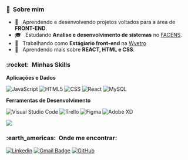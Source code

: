 <h3> 🚀 &nbsp;Sobre mim </h3>



- 🤔 &nbsp; Aprendendo e desenvolvendo projetos voltados para a área de **FRONT-END**.
- 🎓 &nbsp; Estudando **Analise e desenvolvimento de sistemas** no <a href="link da sua faculdade">FACENS</a>.
- 💼 &nbsp; Trabalhando como **Estágiario front-end** na <a href="wvetro.com.br">Wvetro</a>
- 🌱 &nbsp; Aprendendo mais sobre **REACT, HTML e CSS**.



<h3> :rocket: &nbsp;Minhas Skills </h3>

**Aplicações e Dados**

  ![JavaScript](https://img.shields.io/badge/-JavaScript-333333?style=flat&logo=javascript)
  ![HTML5](https://img.shields.io/badge/-HTML5-333333?style=flat&logo=HTML5)
  ![CSS](https://img.shields.io/badge/-CSS-333333?style=flat&logo=CSS3&logoColor=1572B6)
  ![React](https://img.shields.io/badge/-React-333333?style=flat&logo=react)
  ![MySQL](https://img.shields.io/badge/-MySQL-333333?style=flat&logo=mysql)
  
**Ferramentas de Desenvolvimento**

![Visual Studio Code](https://img.shields.io/badge/-Visual%20Studio%20Code-333333?style=flat&logo=visual-studio-code&logoColor=007ACC)
![Trello](https://img.shields.io/badge/-Trello-333333?style=flat&logo=trello&logoColor=007ACC)
![Figma](https://img.shields.io/badge/-Figma-333333?style=flat&logo=figma&logoColor=007ACC)
![Adobe XD](https://img.shields.io/badge/-Adobe%20XD-333333?style=flat&logo=adobe-xd&logoColor=007ACC)

<img src='https://github-readme-stats.vercel.app/api?username=jramoss02&theme=dark&show_icons=true)](https://github.com/anuraghazra/github-readme-stats'>

<h3> :earth_americas: &nbsp;Onde me encontrar: </h3> 

[![Linkedin](https://img.shields.io/badge/-José%20Ramos-blue?style=flat-square&logo=Linkedin&logoColor=white&link=https://www.linkedin.com/in/josé-roberto-ramos/)](LINK-DO-SEU-LINKEDIN)
[![Gmail Badge](https://img.shields.io/badge/-02.jrsramos%40gmail.com-006bed?style=flat-square&logo=Gmail&logoColor=white&link=mailto:02.jrsramos@gmail.com)](mailto:02.jrsramos@gmail.com)
[![GitHub]( https://img.shields.io/github/followers/VanessaSwerts?label=follow&style=social)](https://github.com/jramoss02)
